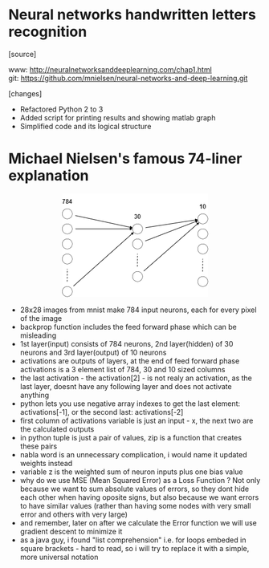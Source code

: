 # Neural networks handwritten letters recognition

[source]  

www: http://neuralnetworksanddeeplearning.com/chap1.html  
git: https://github.com/mnielsen/neural-networks-and-deep-learning.git

[changes]
- Refactored Python 2 to 3
- Added script for printing results and showing matlab graph
- Simplified code and its logical structure  

<h1>Michael Nielsen's famous 74-liner explanation</h1>
<p align="center">
  <img src="https://github.com/jerzyoleksa/simple-neural-networks-in-python/blob/master/images/nn2.png">
</p>

- 28x28 images from mnist make 784 input neurons, each for every pixel of the image
- backprop function includes the feed forward phase which can be misleading
- 1st layer(input) consists of 784 neurons, 2nd layer(hidden) of 30 neurons and 3rd layer(output) of 10 neurons
- activations are outputs of layers, at the end of feed forward phase activations is a 3 element list of 784, 30 and 10 sized columns
- the last activation - the activation[2] - is not realy an activation, as the last layer, doesnt have any following layer and does not activate anything
- python lets you use negative array indexes to get the last element: activations[-1], or the second last: activations[-2]
- first column of activations variable is just an input - x, the next two are the calculated outputs
- in python tuple is just a pair of values, zip is a function that creates these pairs
- nabla word is an unnecessary complication, i would name it updated weights instead
- variable z is the weighted sum of neuron inputs plus one bias value
- why do we use MSE (Mean Squared Error) as a Loss Function ? Not only because we want to sum absolute values of errors, so they dont hide each other when having oposite signs, but also because we want errors to have similar values (rather than having some nodes with very small error and others with very large)
- and remember, later on after we calculate the Error function we will use gradient descent to minimize it
- as a java guy, i found "list comprehension" i.e. for loops embeded in square brackets - hard to read, so i will try to replace it with a simple, more universal notation
